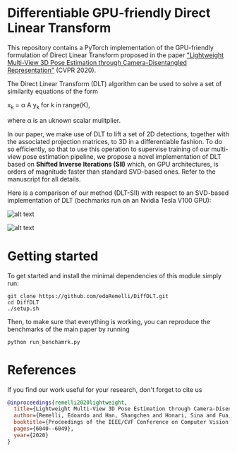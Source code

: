 # Differentiable GPU-friendly Direct Linear Transform
This repository contains a PyTorch implementation of the GPU-friendly formulation of Direct Linear Transform proposed in the paper ["Lightweight Multi-View 3D Pose Estimation through Camera-Disentangled Representation"](https://arxiv.org/abs/2004.02186) (CVPR 2020).

The Direct Linear Transform (DLT) algorithm can be used to solve a set of similarity equations of the form

x<sub>k</sub> = &alpha; A y<sub>k</sub> for k in range(K),

where &alpha; is an uknown scalar mulitplier.

In our paper, we make use of DLT to lift a set of 2D detections, together with the associated projection matrices, to 3D in a differentiable fashion.
To do so efficiently, so that to use this operation to supervise training of our multi-view pose estimation pipeline, we propose a novel implementation of DLT based on **Shifted Inverse Iterations (SII)** which, on GPU architectures, is orders of magnitude faster than standard SVD-based ones. Refer to the manuscript for all details.

Here is a comparison of our method (DLT-SII) with respect to an SVD-based implementation of DLT (bechmarks run on an Nvidia Tesla V100 GPU):

![alt text](https://github.com/edoRemelli/DiffDLT/edit/master/output/accuracy.png?raw=true)

![alt text](https://github.com/edoRemelli/DiffDLT/edit/master/output/time_gpu.png?raw=true)

# Getting started
To get started and install the minimal dependencies of this module simply run:
```
git clone https://github.com/edoRemelli/DiffDLT.git
cd DiffDLT
./setup.sh
```

Then, to make sure that everything is working, you can reproduce the benchmarks of the main paper by running 
```
python run_benchamrk.py
```

# References
If you find our work useful for your research, don't forget to cite us 

```bibtex
@inproceedings{remelli2020lightweight,
  title={Lightweight Multi-View 3D Pose Estimation through Camera-Disentangled Representation},
  author={Remelli, Edoardo and Han, Shangchen and Honari, Sina and Fua, Pascal and Wang, Robert},
  booktitle={Proceedings of the IEEE/CVF Conference on Computer Vision and Pattern Recognition},
  pages={6040--6049},
  year={2020}
}
```
